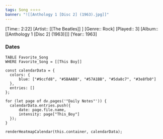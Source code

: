 ```yaml
---
tags: Song ⭐⭐⭐⭐ 
banner: "![[Anthology 1 [Disc 2] (1963).jpg]]"
---
```

[Time:: 2:22]
[Artist:: [[The Beatles]] ]
[Genre:: Rock]
[Played:: 3]
[Album:: [[Anthology 1 [Disc 2] (1963)]]]
[Year:: 1963]
### Dates
````dataview
TABLE Favorite_Song
WHERE Favorite_Song = [[This Boy]]
````
  ```dataviewjs
const calendarData = { 
	colors: { 
		blue: ["#9ccfd8", "#5BAAB8", "#57A1BB", "#5da8c7", "#3e8fb0"] 
	}, 
	entries: [] 
}; 

for (let page of dv.pages('"Daily Notes"')) { 
	calendarData.entries.push({ 
		date: page.file.name, 
		intensity: page["This_Boy"]
	}); 
} 

renderHeatmapCalendar(this.container, calendarData);
```
